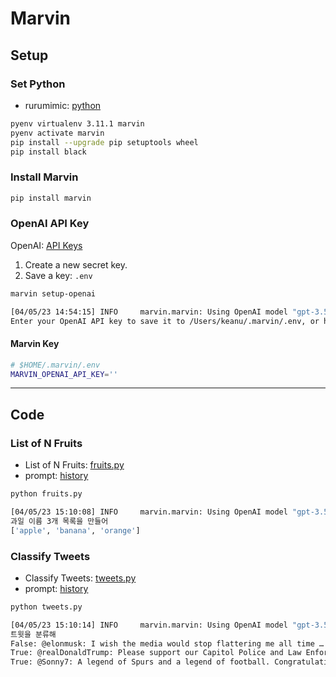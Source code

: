 # Marvin

## Setup

### Set Python

- rurumimic: [python](https://github.com/rurumimic/supply/blob/master/languages/python.md)

```bash
pyenv virtualenv 3.11.1 marvin
pyenv activate marvin
pip install --upgrade pip setuptools wheel
pip install black
```

### Install Marvin

```bash
pip install marvin
```

### OpenAI API Key

OpenAI: [API Keys](https://platform.openai.com/account/api-keys)

1. Create a new secret key.
2. Save a key: `.env`

```bash
marvin setup-openai
```

```bash
[04/05/23 14:54:15] INFO     marvin.marvin: Using OpenAI model "gpt-3.5-turbo"
Enter your OpenAI API key to save it to /Users/keanu/.marvin/.env, or hit enter to unset:
```

#### Marvin Key

```bash
# $HOME/.marvin/.env
MARVIN_OPENAI_API_KEY=''
```

---

## Code

### List of N Fruits

- List of N Fruits: [fruits.py](fruits.py)
- prompt: [history](prompt/fruits.md)

```bash
python fruits.py

[04/05/23 15:10:08] INFO     marvin.marvin: Using OpenAI model "gpt-3.5-turbo"
과일 이름 3개 목록을 만들어
['apple', 'banana', 'orange']
```

### Classify Tweets

- Classify Tweets: [tweets.py](tweets.py)
- prompt: [history](prompt/tweets.md)

```bash
python tweets.py

[04/05/23 15:10:14] INFO     marvin.marvin: Using OpenAI model "gpt-3.5-turbo"
트윗을 분류해
False: @elonmusk: I wish the media would stop flattering me all time … it’s a bit much guys ☺️
True: @realDonaldTrump: Please support our Capitol Police and Law Enforcement. They are truly on the side of our Country. Stay peaceful!
True: @Sonny7: A legend of Spurs and a legend of football. Congratulations on an amazing career @GarethBale11 !! Wishing you the best luck in your next chapter mate 😁🤍
```
